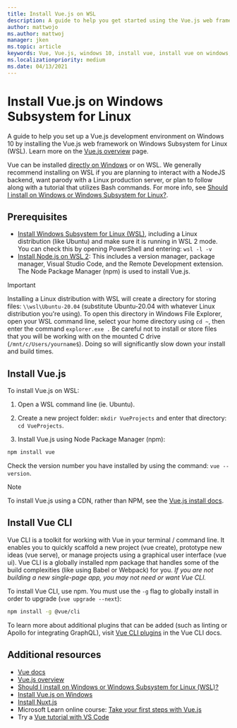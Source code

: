 ```yaml
---
title: Install Vue.js on WSL
description: A guide to help you get started using the Vue.js web frameworks on Windows Subsystem for Linux.
author: mattwojo 
ms.author: mattwoj 
manager: jken
ms.topic: article
keywords: Vue, Vue.js, windows 10, install vue, install vue on windows, install vue with windows, install vue for windows, web app with vue, vue dev environment, install vue on windows subsystem for linux, install vue with wsl, install vue on wsl, install vue on ubuntu on windows
ms.localizationpriority: medium
ms.date: 04/13/2021
---
```


# Install Vue.js on Windows Subsystem for Linux

A guide to help you set up a Vue.js development environment on Windows 10 by installing the Vue.js web framework on Windows Subsystem for Linux (WSL). Learn more on the [Vue.js overview](./vue-overview.md) page.

Vue can be installed [directly on Windows](./vue-on-windows.md) or on WSL. We generally recommend installing on WSL if you are planning to interact with a NodeJS backend, want parody with a Linux production server, or plan to follow along with a tutorial that utilizes Bash commands. For more info, see [Should I install on Windows or Windows Subsystem for Linux?](./windows-or-wsl.md).

## Prerequisites

- [Install Windows Subsystem for Linux (WSL)](/windows/wsl/install-win10), including a Linux distribution (like Ubuntu) and make sure it is running in WSL 2 mode. You can check this by opening PowerShell and entering: `wsl -l -v`
- [Install Node.js on WSL 2](./nodejs-on-wsl.md): This includes a version manager, package manager, Visual Studio Code, and the Remote Development extension. The Node Package Manager (npm) is used to install Vue.js.

> [!IMPORTANT]
> Installing a Linux distribution with WSL will create a directory for storing files: `\\wsl\Ubuntu-20.04` (substitute Ubuntu-20.04 with whatever Linux distribution you're using). To open this directory in Windows File Explorer, open your WSL command line, select your home directory using `cd ~`, then enter the command `explorer.exe .` Be careful not to install or store files that you will be working with on the mounted C drive (`/mnt/c/Users/yourname$`). Doing so will significantly slow down your install and build times.

## Install Vue.js

To install Vue.js on WSL:

1. Open a WSL command line (ie. Ubuntu).

2. Create a new project folder: `mkdir VueProjects` and enter that directory: `cd VueProjects`.

3. Install Vue.js using Node Package Manager (npm):

```bash
npm install vue
```

Check the version number you have installed by using the command: `vue --version`.

> [!NOTE]
> To install Vue.js using a CDN, rather than NPM, see the [Vue.js install docs](https://vuejs.org/v2/guide/installation.html#CDN).

## Install Vue CLI

Vue CLI is a toolkit for working with Vue in your terminal / command line. It enables you to quickly scaffold a new project (vue create), prototype new ideas (vue serve), or manage projects using a graphical user interface (vue ui). Vue CLI is a globally installed npm package that handles some of the build complexities (like using Babel or Webpack) for you. *If you are not building a new single-page app, you may not need or want Vue CLI.*

To install Vue CLI, use npm. You must use the `-g` flag to globally install in order to upgrade (`vue upgrade --next`):

```bash
npm install -g @vue/cli
```

To learn more about additional plugins that can be added (such as linting or Apollo for integrating GraphQL), visit [Vue CLI plugins](https://cli.vuejs.org/guide/#cli-plugins) in the Vue CLI docs.

## Additional resources

- [Vue docs](https://vuejs.org/)
- [Vue.js overview](./vue-overview.md)
- [Should I install on Windows or Windows Subsystem for Linux (WSL)?](./windows-or-wsl.md)
- [Install Vue.js on Windows](./vue-on-windows.md)
- [Install Nuxt.js](./nuxtjs-on-wsl.md)
- Microsoft Learn online course: [Take your first steps with Vue.js](https://docs.microsoft.com/learn/paths/vue-first-steps/)
- Try a [Vue tutorial with VS Code](https://code.visualstudio.com/docs/nodejs/vuejs-tutorial)
